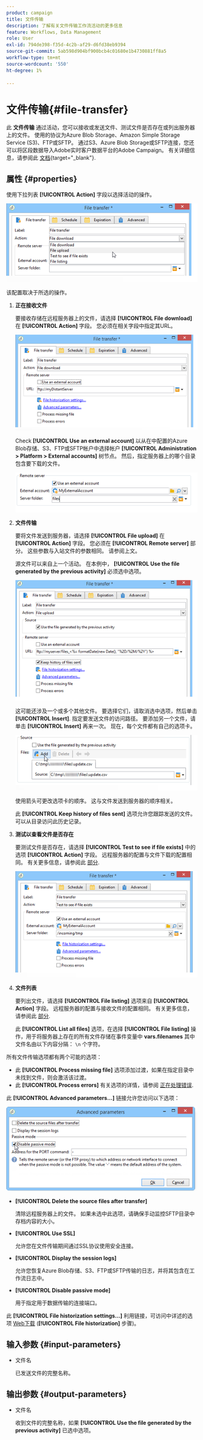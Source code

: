 ```yaml
---
product: campaign
title: 文件传输
description: 了解有关文件传输工作流活动的更多信息
feature: Workflows, Data Management
role: User
exl-id: 794de398-f35d-4c2b-af29-d6fd38eb9394
source-git-commit: 5ab598d904bf900bcb4c01680e1b4730881ff8a5
workflow-type: tm+mt
source-wordcount: '550'
ht-degree: 1%

---
```


# 文件传输{#file-transfer}

此 **文件传输** 通过活动，您可以接收或发送文件、测试文件是否存在或列出服务器上的文件。 使用的协议为Azure Blob Storage、Amazon Simple Storage Service (S3)、FTP或SFTP。
通过S3、Azure Blob Storage或SFTP连接，您还可以将区段数据导入Adobe实时客户数据平台的Adobe Campaign。 有关详细信息，请参阅此 [文档](https://experienceleague.adobe.com/docs/experience-platform/destinations/catalog/email-marketing/adobe-campaign.html){target="_blank"}.

## 属性 {#properties}

使用下拉列表 **[!UICONTROL Action]** 字段以选择活动的操作。

![](assets/file_transfert_action.png)

该配置取决于所选的操作。

1. **正在接收文件**

   要接收存储在远程服务器上的文件，请选择 **[!UICONTROL File download]** 在 **[!UICONTROL Action]** 字段。 您必须在相关字段中指定其URL。

   ![](assets/file_transfert_edit.png)

   Check **[!UICONTROL Use an external account]** 以从在中配置的Azure Blob存储、S3、FTP或SFTP帐户中选择帐户 **[!UICONTROL Administration > Platform > External accounts]** 树节点。 然后，指定服务器上的哪个目录包含要下载的文件。

   ![](assets/file_transfert_edit_external.png)

1. **文件传输**

   要将文件发送到服务器，请选择 **[!UICONTROL File upload]** 在 **[!UICONTROL Action]** 字段。 您必须在 **[!UICONTROL Remote server]** 部分。 这些参数与入站文件的参数相同。 请参阅上文。

   源文件可以来自上一个活动。 在本例中， **[!UICONTROL Use the file generated by the previous activity]** 必须选中选项。

   ![](assets/file_transfert_edit_send.png)

   这可能还涉及一个或多个其他文件。 要选择它们，请取消选中选项，然后单击 **[!UICONTROL Insert]**. 指定要发送文件的访问路径。 要添加另一个文件，请单击 **[!UICONTROL Insert]** 再来一次。 现在，每个文件都有自己的选项卡。

   ![](assets/file_transfert_source.png)

   使用箭头可更改选项卡的顺序。 这与文件发送到服务器的顺序相关。

   此 **[!UICONTROL Keep history of files sent]** 选项允许您跟踪发送的文件。 可以从目录访问此历史记录。

1. **测试以查看文件是否存在**

   要测试文件是否存在，请选择 **[!UICONTROL Test to see if file exists]** 中的选项 **[!UICONTROL Action]** 字段。 远程服务器的配置与文件下载的配置相同。 有关更多信息，请参阅此 [部分](#properties).

   ![](assets/file_transfert_edit_test.png)

1. **文件列表**

   要列出文件，请选择 **[!UICONTROL File listing]** 选项来自 **[!UICONTROL Action]** 字段。 远程服务器的配置与接收文件的配置相同。 有关更多信息，请参阅此 [部分](#properties).

   此 **[!UICONTROL List all files]** 选项，在选择 **[!UICONTROL File listing]** 操作，用于将服务器上存在的所有文件存储在事件变量中 **vars.filenames** 其中文件名由以下内容分隔： `\n` 个字符。

所有文件传输选项都有两个可能的选项：

* 此 **[!UICONTROL Process missing file]** 选项添加过渡，如果在指定目录中未找到文件，则会激活该过渡。
* 此 **[!UICONTROL Process errors]** 有关选项的详情，请参阅 [正在处理错误](monitor-workflow-execution.md#processing-errors).

此 **[!UICONTROL Advanced parameters...]** 链接允许您访问以下选项：

![](assets/file_transfert_advanced.png)

* **[!UICONTROL Delete the source files after transfer]**

  清除远程服务器上的文件。 如果未选中此选项，请确保手动监控SFTP目录中存档内容的大小。

* **[!UICONTROL Use SSL]**

  允许您在文件传输期间通过SSL协议使用安全连接。

* **[!UICONTROL Display the session logs]**

  允许您恢复Azure Blob存储、S3、FTP或SFTP传输的日志，并将其包含在工作流日志中。

* **[!UICONTROL Disable passive mode]**

  用于指定用于数据传输的连接端口。

此 **[!UICONTROL File historization settings...]** 利用链接，可访问中详述的选项 [Web下载](web-download.md) (**[!UICONTROL File historization]** 步骤)。

## 输入参数 {#input-parameters}

* 文件名

  已发送文件的完整名称。

## 输出参数 {#output-parameters}

* 文件名

  收到文件的完整名称，如果 **[!UICONTROL Use the file generated by the previous activity]** 已选中选项。
